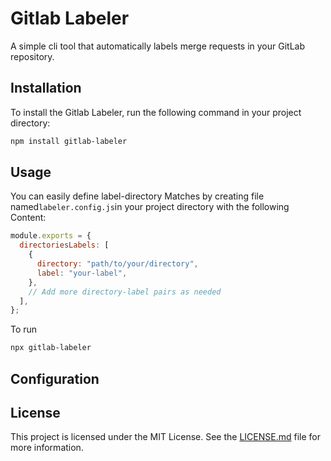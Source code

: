# Gitlab Labeler

A simple cli tool that automatically labels merge requests in your GitLab repository.

## Installation

To install the Gitlab Labeler, run the following command in your project directory:

```bash
npm install gitlab-labeler
```

## Usage

You can easily define label-directory Matches by creating file named`labeler.config.js`in your project directory with the following Content:

```js
module.exports = {
  directoriesLabels: [
    {
      directory: "path/to/your/directory",
      label: "your-label",
    },
    // Add more directory-label pairs as needed
  ],
};
```

To run

```bash
npx gitlab-labeler
```

## Configuration

## License

This project is licensed under the MIT License. See the [LICENSE.md](LICENSE) file for more information.
